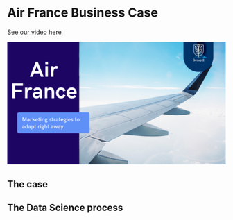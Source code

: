 # Air France Business Case

[See our video here](https://youtu.be/ipFLvqWsyac)

<img src="img/AirFrance.PNG?raw=true"/>

## The case


## The Data Science process




